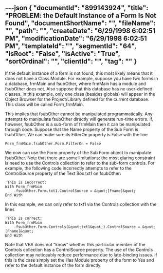 ---json
{
  "documentId": "899143924",
  "title": "PROBLEM: the Default Instance of a Form Is Not Found",
  "documentShortName": "",
  "fileName": "",
  "path": "",
  "createDate": "6/29/1998 6:02:51 PM",
  "modificationDate": "6/29/1998 6:02:51 PM",
  "templateId": "",
  "segmentId": "64",
  "isRoot": "False",
  "isActive": "True",
  "sortOrdinal": "",
  "clientId": "",
  "tag": ""
}
---

If the default instance of a form is not found, this most likely means that it does not have a Class Module. For example, suppose you have two forms in a database, frmMain and fsubOther, where frmMain has a module and fsubOther does not. Also suppose that this database has no user-defined classes. In this example, only one class (besides globals) will appear in the Object Browser for the Project/Library defined for the current database. This class will be called Form_frmMain.

This implies that fsubOther cannot be manipulated programmatically. Any attempts to manipulate fsubOther directly will generate run-time errors. If, however, fsubOther is a sub-form of frmMain then it can be manipulated through code. Suppose that the Name property of the Sub Form is fsubOther. We can make sure its FilterOn property is False with the line

    Form_frmMain.fsubOther.Form.FilterOn = False

We now can use the Form property of the Sub Form object to manipulate fsubOther. Note that there are some limitations: the most glaring constraint is need to use the Controls collection to refer to the sub-form controls. For example, the following code incorrectly attempts to refer to the ControlSource property of the Text Box txt1 on fsubOther:

    'This is incorrect:
    With Form_frmMain
        .fsubOther.Form.txt1.ControlSource = &quot;[Fname]&quot;
    End With

In this example, we can only refer to txt1 via the Controls collection with the lines

    'This is correct:
    With Form_frmMain
        .fsubOther.Form.Controls(&quot;txt1&quot;).ControlSource = &quot;[Fname]&quot;
    End With

Note that VBA does not &quot;know&quot; whether this particular member of the Controls collection has a ControlSource property. The use of the Controls collection may noticeably reduce performance due to late-binding issues. If this is the case simply set the Has Module property of the form to Yes and refer to the default instance of the form directly.
